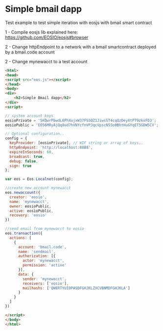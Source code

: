 # Simple bmail dapp

Test example to test simple iteration with eosjs with bmail smart contract

1 - Compile eosjs lib explained here: https://github.com/EOSIO/eosjs#browser

2 - Change httpEndpoint to a network with a bmail smartcontract deployed by a bmail.code account

2 - Change mynewacct to a test account

```html
<html>
<head>
<script src="eos.js"></script>
</head>
<body>
<div>
    <h2>Simple Bmail dapp</h2>
</div>
<script>

// system account keys
eosioPrivate = '5KQwrPbwdL6PhXujxW37FSSQZ1JiwsST4cqQzDeyXtP79zkvFD3';
eosioPublic = 'EOS6MRyAjQq8ud7hVNYcfnVPJqcVpscN5So8BhtHuGYqET5GDW5CV';

// Optional configuration..
config = {
  keyProvider: [eosioPrivate], // WIF string or array of keys..
  httpEndpoint: 'http://localhost:8888',
  expireInSeconds: 60,
  broadcast: true,
  debug: false,
  sign: true
};

var eos = Eos.Localnet(config);

//create new account mynewacct
eos.newaccount({
  creator: 'eosio',
  name: 'mynewacct',
  owner: eosioPublic,
  active: eosioPublic,
  recovery: 'eosio'
})

//send email from mynewacct to eosio
eos.transaction({
  actions: [
    {
      account: 'bmail.code',
      name: 'sendmail',
      authorization: [{
        actor: 'mynewacct',
        permission: 'active'
      }],
      data: {
        sender: 'mynewacct',
        receivers: ['eosio'],
        mailhashs: ['QWERTYUIOPASDFGHJKLZXCVBNMDFGHJKLA']
      }
    }
  ]
})

</script>
</body>
</html>
```
